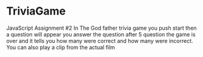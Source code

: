 # TriviaGame
JavaScript Assignment #2
In The God father trivia game you push start then a question will appear you answer the question after 5 question the game is over and it tells you how many were correct and how many were incorrect. You can also play a clip from the actual film 